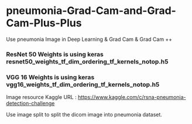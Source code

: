 # pneumonia-Grad-Cam-and-Grad-Cam-Plus-Plus
Use pneumonia Image in Deep Learning &amp; Grad Cam &amp; Grad Cam ++
### ResNet 50 Weights is using keras resnet50_weights_tf_dim_ordering_tf_kernels_notop.h5
### VGG 16 Weights is using keras vgg16_weights_tf_dim_ordering_tf_kernels_notop.h5

Image resource Kaggle URL : https://www.kaggle.com/c/rsna-pneumonia-detection-challenge

Use image split to split the dicom image into pneumonia dataset.

